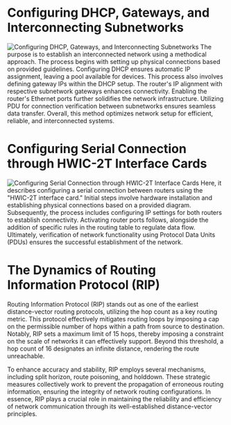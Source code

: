 # Configuring DHCP, Gateways, and Interconnecting Subnetworks

![Configuring DHCP, Gateways, and Interconnecting Subnetworks](https://github.com/HR-Fahim/Data-Communication-and-Networking-Strategies-with-Cisco-Packet-Tracer/assets/66734379/65d877f0-61de-4417-af72-7772513e4075)
The purpose is to establish an interconnected network using a methodical approach. The process begins with setting up physical connections based on provided guidelines. Configuring DHCP ensures automatic IP assignment, leaving a pool available for devices. This process also involves defining gateway IPs within the DHCP setup. The router's IP alignment with respective subnetwork gateways enhances connectivity. Enabling the router's Ethernet ports further solidifies the network infrastructure. Utilizing PDU for connection verification between subnetworks ensures seamless data transfer. Overall, this method optimizes network setup for efficient, reliable, and interconnected systems.

# Configuring Serial Connection through HWIC-2T Interface Cards

![Configuring Serial Connection through HWIC-2T Interface Cards](https://github.com/HR-Fahim/Data-Communication-and-Networking-Strategies-with-Cisco-Packet-Tracer/assets/66734379/2e7cac7c-be6a-4b41-80a1-3d9620e68149)
Here, it describes configuring a serial connection between routers using the "HWIC-2T interface card." Initial steps involve hardware installation and establishing physical connections based on a provided diagram. Subsequently, the process includes configuring IP settings for both routers to establish connectivity. Activating router ports follows, alongside the addition of specific rules in the routing table to regulate data flow. Ultimately, verification of network functionality using Protocol Data Units (PDUs) ensures the successful establishment of the network.

# The Dynamics of Routing Information Protocol (RIP)

Routing Information Protocol (RIP) stands out as one of the earliest distance-vector routing protocols, utilizing the hop count as a key routing metric. This protocol effectively mitigates routing loops by imposing a cap on the permissible number of hops within a path from source to destination. Notably, RIP sets a maximum limit of 15 hops, thereby imposing a constraint on the scale of networks it can effectively support. Beyond this threshold, a hop count of 16 designates an infinite distance, rendering the route unreachable.

To enhance accuracy and stability, RIP employs several mechanisms, including split horizon, route poisoning, and holddown. These strategic measures collectively work to prevent the propagation of erroneous routing information, ensuring the integrity of network routing configurations. In essence, RIP plays a crucial role in maintaining the reliability and efficiency of network communication through its well-established distance-vector principles.
